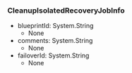 ### CleanupIsolatedRecoveryJobInfo
- blueprintId: System.String
  - None
- comments: System.String
  - None
- failoverId: System.String
  - None
